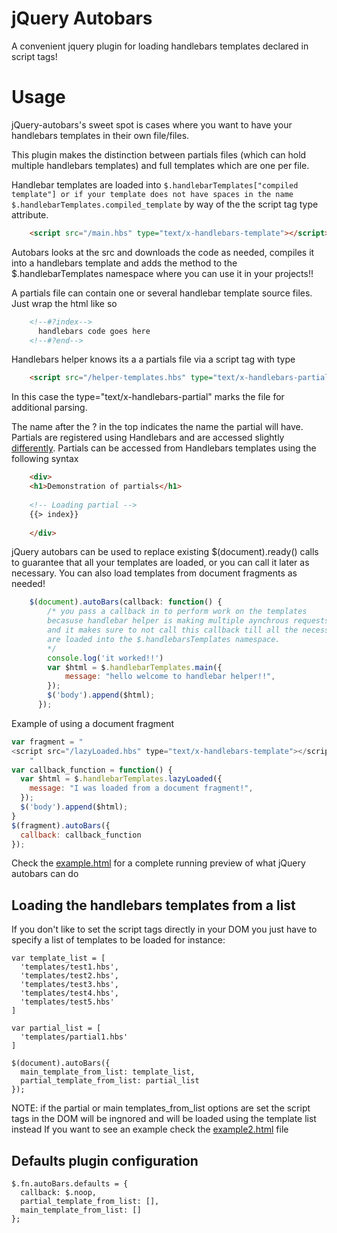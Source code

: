 jQuery Autobars
================

A convenient jquery plugin for loading handlebars templates declared in script tags!

Usage
================

jQuery-autobars's sweet spot is cases where you want to have your
handlebars templates in their own file/files.

This plugin makes the distinction between partials files (which
can hold multiple handlebars templates) and full templates which are one
per file.

Handlebar templates are loaded into `$.handlebarTemplates["compiled template"] or if your template does not have spaces in the name $.handlebarTemplates.compiled_template`
by way of the the script tag type attribute.

```html
	<script src="/main.hbs" type="text/x-handlebars-template"></script>
```
Autobars looks at the src and downloads the code as needed, compiles it into
a handlebars template and adds the method to the $.handlebarTemplates namespace where you can use it in your projects!!


A partials file can contain one or several handlebar template source files. Just wrap the html like so
```html
	<!--#?index-->
	  handlebars code goes here
	<!--#?end-->
```
Handlebars helper knows its a a partials file via a script tag with type

```html
	<script src="/helper-templates.hbs" type="text/x-handlebars-partial"></script>
```
In this case the type="text/x-handlebars-partial" marks the file for additional parsing.

The name after the ? in the top indicates the name the partial will have. Partials are registered using
Handlebars and are accessed slightly [differently](https://github.com/wycats/handlebars.js/#partials).
Partials can be accessed from Handlebars templates using the following syntax

```html
	<div>
	<h1>Demonstration of partials</h1>
	
	<!-- Loading partial -->
	{{> index}}
	
	</div>

```

jQuery autobars can be used to replace existing $(document).ready() calls to guarantee that all your templates are loaded, or you can call it later as necessary. You can also load templates from document fragments as needed!
```javascript
	$(document).autoBars(callback: function() {
		/* you pass a callback in to perform work on the templates
		becasuse handlebar helper is making multiple aynchrous requests
		and it makes sure to not call this callback till all the necessary files
		are loaded into the $.handlebarsTemplates namespace.
		*/
        console.log('it worked!!')
        var $html = $.handlebarTemplates.main({
            message: "hello welcome to handlebar helper!!",
        });
        $('body').append($html);
      });
```

Example of using a document fragment
```javascript
var fragment = "
<script src="/lazyLoaded.hbs" type="text/x-handlebars-template"></script>
	"
var callback_function = function() {
  var $html = $.handlebarTemplates.lazyLoaded({
    message: "I was loaded from a document fragment!",
  });
  $('body').append($html);
}
$(fragment).autoBars({
  callback: callback_function
});
```

Check the [example.html](example.html) for a complete running preview of what jQuery autobars can do


## Loading the handlebars templates from a list
If you don't like to set the script tags directly in your DOM you just have to specify a list of templates to be loaded for instance:

```
var template_list = [
  'templates/test1.hbs',
  'templates/test2.hbs',
  'templates/test3.hbs',
  'templates/test4.hbs',
  'templates/test5.hbs'
]

var partial_list = [
  'templates/partial1.hbs'
]

$(document).autoBars({
  main_template_from_list: template_list,
  partial_template_from_list: partial_list
});

```

NOTE: if the partial or main templates_from_list options are set the script tags in the
DOM will be ingnored and will be loaded using the template list instead
If you want to see an example check the [example2.html](example2.html) file


## Defaults plugin configuration
```
$.fn.autoBars.defaults = {
  callback: $.noop,
  partial_template_from_list: [],
  main_template_from_list: []
};

```
